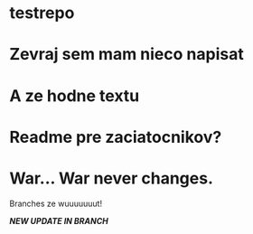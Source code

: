 # testrepo
# Zevraj sem mam nieco napisat
# A ze hodne textu
# Readme pre zaciatocnikov?
# War... War never changes.
Branches ze wuuuuuuut!

***NEW UPDATE IN BRANCH***